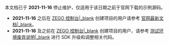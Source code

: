 <div class="mk-warning">

本文档已于 **2021-11-16** 停止维护，仅适用于该日期之前于官网下载的示例源码。
- **2021-11-16** 之后在 [ZEGO 控制台\|_blank](https://console.zego.im) 创建项目的用户请参考 [官网最新文档\|_blank](!WhiteBoard-Sample_Codes/Sample_Code)。
- **2021-11-16** 及之前在 [ZEGO 控制台\|_blank](https://console.zego.im) 创建项目的用户，请参考 [测试环境废弃说明\|_blank](!OldDocWithTestEnv-TestEnvSupersessionDesc/TestEnvSupersessionDesc) 进行 SDK 升级和调整相关代码。

</div>

